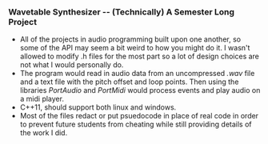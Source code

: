 ### Wavetable Synthesizer -- (Technically) A Semester Long Project
- All of the projects in audio programming built upon one another, so some of the API may seem
  a bit weird to how you might do it. I wasn't allowed to modify .h files for the most part
  so a lot of design choices are not what I would personally do.
- The program would read in audio data from an uncompressed *.wav* file and a text file with the pitch
  offset and loop points. Then using the libraries *PortAudio* and *PortMidi* would process events
  and play audio on a midi player.
- C++11, should support both linux and windows.
- Most of the files redact or put psuedocode in place of real code in order to prevent
  future students from cheating while still providing details of the work I did. 